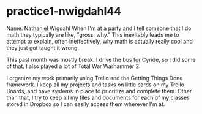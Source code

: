 # practice1-nwigdahl44
Name: Nathaniel Wigdahl
When I'm at a party and I tell someone that I do math they typically are like, "gross, why." This inevitably leads me to attempt to explain, often ineffectively, why math is actually really cool and they just got taught it wrong.

This past month was mostly break. I drive the bus for Cyride, so I did some of that. I also played a lot of Total War Warhammer 2.

I organize my work primarily using Trello and the Getting Things Done framework. I keep all my projects and tasks on little cards on my Trello Boards, and have systems in place to prioritize and complete them. Other than that, I try to keep all my files and documents for each of my classes stored in Dropbox so I can easily access them wherever I'm at.
